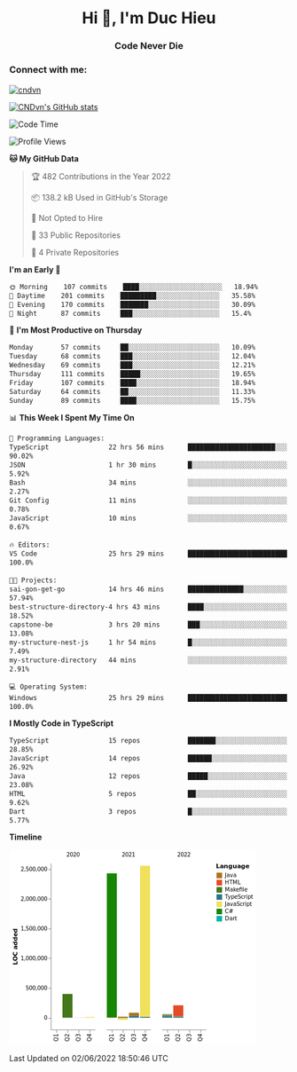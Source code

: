 <h1 align="center">Hi 👋, I'm Duc Hieu</h1>
<h3 align="center">Code Never Die</h3>

<h3 align="left">Connect with me:</h3>
<p align="left">
<a href="https://linkedin.com/in/cndvn" target="blank"><img align="center" src="https://img.shields.io/badge/LinkedIn-0077B5?style=for-the-badge&logo=linkedin&logoColor=white" alt="cndvn"/></a>
<!--
<a href="https://fb.com/cnd.duchieu" target="blank"><img align="center" src="https://img.shields.io/badge/Facebook-1877F2?style=for-the-badge&logo=facebook&logoColor=white" alt="cnd.duchieu"/></a>
 -->
</p>

[![CNDvn's GitHub stats](https://github-readme-stats.vercel.app/api?username=cndvn)](https://github.com/anuraghazra/github-readme-stats)

<!--START_SECTION:waka-->
![Code Time](http://img.shields.io/badge/Code%20Time-0%20secs-blue)

![Profile Views](http://img.shields.io/badge/Profile%20Views-0-blue)

**🐱 My GitHub Data** 

> 🏆 482 Contributions in the Year 2022
 > 
> 📦 138.2 kB Used in GitHub's Storage 
 > 
> 🚫 Not Opted to Hire
 > 
> 📜 33 Public Repositories 
 > 
> 🔑 4 Private Repositories  
 > 
**I'm an Early 🐤** 

```text
🌞 Morning    107 commits    ████░░░░░░░░░░░░░░░░░░░░░   18.94% 
🌆 Daytime    201 commits    █████████░░░░░░░░░░░░░░░░   35.58% 
🌃 Evening    170 commits    ███████░░░░░░░░░░░░░░░░░░   30.09% 
🌙 Night      87 commits     ███░░░░░░░░░░░░░░░░░░░░░░   15.4%

```
📅 **I'm Most Productive on Thursday** 

```text
Monday       57 commits     ██░░░░░░░░░░░░░░░░░░░░░░░   10.09% 
Tuesday      68 commits     ███░░░░░░░░░░░░░░░░░░░░░░   12.04% 
Wednesday    69 commits     ███░░░░░░░░░░░░░░░░░░░░░░   12.21% 
Thursday     111 commits    █████░░░░░░░░░░░░░░░░░░░░   19.65% 
Friday       107 commits    ████░░░░░░░░░░░░░░░░░░░░░   18.94% 
Saturday     64 commits     ██░░░░░░░░░░░░░░░░░░░░░░░   11.33% 
Sunday       89 commits     ████░░░░░░░░░░░░░░░░░░░░░   15.75%

```


📊 **This Week I Spent My Time On** 

```text
💬 Programming Languages: 
TypeScript               22 hrs 56 mins      ██████████████████████░░░   90.02% 
JSON                     1 hr 30 mins        █░░░░░░░░░░░░░░░░░░░░░░░░   5.92% 
Bash                     34 mins             ░░░░░░░░░░░░░░░░░░░░░░░░░   2.27% 
Git Config               11 mins             ░░░░░░░░░░░░░░░░░░░░░░░░░   0.78% 
JavaScript               10 mins             ░░░░░░░░░░░░░░░░░░░░░░░░░   0.67%

🔥 Editors: 
VS Code                  25 hrs 29 mins      █████████████████████████   100.0%

🐱‍💻 Projects: 
sai-gon-get-go           14 hrs 46 mins      ██████████████░░░░░░░░░░░   57.94% 
best-structure-directory-4 hrs 43 mins       ████░░░░░░░░░░░░░░░░░░░░░   18.52% 
capstone-be              3 hrs 20 mins       ███░░░░░░░░░░░░░░░░░░░░░░   13.08% 
my-structure-nest-js     1 hr 54 mins        █░░░░░░░░░░░░░░░░░░░░░░░░   7.49% 
my-structure-directory   44 mins             ░░░░░░░░░░░░░░░░░░░░░░░░░   2.91%

💻 Operating System: 
Windows                  25 hrs 29 mins      █████████████████████████   100.0%

```

**I Mostly Code in TypeScript** 

```text
TypeScript               15 repos            ███████░░░░░░░░░░░░░░░░░░   28.85% 
JavaScript               14 repos            ██████░░░░░░░░░░░░░░░░░░░   26.92% 
Java                     12 repos            █████░░░░░░░░░░░░░░░░░░░░   23.08% 
HTML                     5 repos             ██░░░░░░░░░░░░░░░░░░░░░░░   9.62% 
Dart                     3 repos             █░░░░░░░░░░░░░░░░░░░░░░░░   5.77%

```


**Timeline**

![Chart not found](https://raw.githubusercontent.com/CNDvn/CNDvn/main/charts/bar_graph.png) 


 Last Updated on 02/06/2022 18:50:46 UTC
<!--END_SECTION:waka-->
